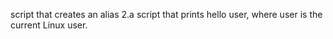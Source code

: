 script that creates an alias 2.a script that prints hello user, where user is the current Linux user.
